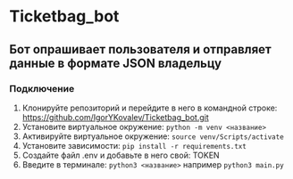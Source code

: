 # Ticketbag_bot
## Бот опрашивает пользователя и отправляет данные в формате JSON владельцу

### Подключение
1. Клонируйте репозиторий и перейдите в него в командной строке: https://github.com/IgorYKovalev/Ticketbag_bot.git
2. Установите виртуальное окружение: `python -m venv <название>`
3. Активируйте виртуальное окружение: `source venv/Scripts/activate`
4. Установите зависимости: `pip install -r requirements.txt`
5. Создайте файл .env и добавьте в него свой: TOKEN
6. Введите в терминале: `python3 <название>` например `python3 main.py`
